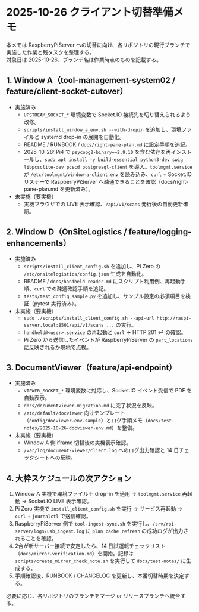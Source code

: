 # 2025-10-26 クライアント切替準備メモ

本メモは RaspberryPiServer への切替に向け、各リポジトリの現行ブランチで実施した作業と残タスクを整理する。  
対象日は 2025-10-26、ブランチ名は作業時点のものを記載する。

## 1. Window A（tool-management-system02 / feature/client-socket-cutover）

- 実施済み
  - `UPSTREAM_SOCKET_*` 環境変数で Socket.IO 接続先を切り替えられるよう改修。
  - `scripts/install_window_a_env.sh --with-dropin` を追加し、環境ファイルと systemd drop-in の展開を自動化。
  - README / RUNBOOK / `docs/right-pane-plan.md` に設定手順を追記。
  - 2025-10-28: Pi4 で `psycopg2-binary==2.9.10` を含む依存を再インストールし、`sudo apt install -y build-essential python3-dev swig libpcsclite-dev pcscd postgresql-client` を導入。`toolmgmt.service` が `/etc/toolmgmt/window-a-client.env` を読み込み、`curl` + Socket.IO リスナーで RaspberryPiServer へ疎通できることを確認（docs/right-pane-plan.md を更新済み）。
- 未実施（要実機）
  - 実機ブラウザでの LIVE 表示確認、`/api/v1/scans` 発行後の自動更新確認。

## 2. Window D（OnSiteLogistics / feature/logging-enhancements）

- 実施済み
  - `scripts/install_client_config.sh` を追加し、Pi Zero の `/etc/onsitelogistics/config.json` 生成を自動化。
  - README / `docs/handheld-reader.md` にスクリプト利用例、再起動手順、`curl` での疎通確認手順を追記。
  - `tests/test_config_sample.py` を追加し、サンプル設定の必須項目を検証（pytest 実行済み）。
- 未実施（要実機）
  - `sudo ./scripts/install_client_config.sh --api-url http://raspi-server.local:8501/api/v1/scans ...` の実行。
  - `handheld@<user>.service` の再起動と `curl` → HTTP 201 ↩︎ の確認。
  - Pi Zero から送信したイベントが RaspberryPiServer の `part_locations` に反映されるか現地で点検。

## 3. DocumentViewer（feature/api-endpoint）

- 実施済み
  - `VIEWER_SOCKET_*` 環境変数に対応し、Socket.IO イベント受信で PDF を自動表示。
  - `docs/documentviewer-migration.md` に完了状況を反映。
  - `/etc/default/docviewer` 向けテンプレート（`config/docviewer.env.sample`）とログ手順メモ（`docs/test-notes/2025-10-26-docviewer-env.md`）を整備。
- 未実施（要実機）
  - Window A 側 iframe 切替後の実機表示確認。
  - `/var/log/document-viewer/client.log` へのログ出力確認と 14 日チェックシートへの反映。

## 4. 大枠スケジュールの次アクション

1. Window A 実機で環境ファイル＋ drop-in を適用 → `toolmgmt.service` 再起動 → Socket.IO LIVE 表示確認。
2. Pi Zero 実機で `install_client_config.sh` を実行 → サービス再起動 → `curl` + `journalctl` で送信確認。
3. RaspberryPiServer 側で `tool-ingest-sync.sh` を実行し、`/srv/rpi-server/logs/usb_ingest.log` に `plan cache refresh` の成功ログが出力されることを確認。
4. 2台が新サーバー接続で安定したら、14 日試運転チェックリスト（`docs/mirror-verification.md`）を開始。記録は `scripts/create_mirror_check_note.sh` を実行して `docs/test-notes/` に生成する。
5. 手順確認後、RUNBOOK / CHANGELOG を更新し、本番切替時期を決定する。

必要に応じ、各リポジトリのブランチをマージ or リリースブランチへ統合する。
